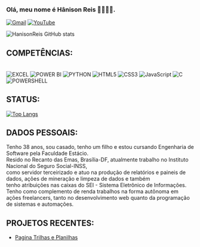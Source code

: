 ### Olá, meu nome é Hânison Reis 🖐🏾🖖🏾.
[![Gmail](https://img.shields.io/badge/Gmail-D14836?style=for-the-badge&logo=gmail&logoColor=white)](dsdevtech@gmail.com)
[![YouTube](https://img.shields.io/badge/YouTube-FF0000?style=for-the-badge&logo=youtube&logoColor=white)](https://www.youtube.com/@devtechbrasil-f3f)

![HanisonReis GitHub stats](https://github-readme-stats.vercel.app/api?username=HanisonReis&show_icons=true&theme=midnight-purple)

## COMPETÊNCIAS:

<div style="display: inline_block"><br/>
<img align="center" alt="EXCEL" src="https://img.shields.io/badge/Microsoft_Excel-217346?style=for-the-badge&logo=microsoft-excel&logoColor=white"/>
<img align="center" alt="POWER BI" src="https://img.shields.io/badge/PowerBI-F2C811?style=for-the-badge&logo=Power%20BI&"/>
<img align="center" alt="PYTHON" src="https://img.shields.io/badge/Python-FFD43B?style=for-the-badge&logo=python&logoColor=blue"/>
<img align="center" alt="HTML5" src="https://img.shields.io/badge/HTML5-E34F26?style=for-the-badge&logo=html5&logoColor=white"/>
<img align="center" alt="CSS3" src="https://img.shields.io/badge/CSS3-1572B6?style=for-the-badge&logo=css3&logoColor=white"/>
<img align="center" alt="JavaScript" src="https://img.shields.io/badge/JavaScript-323330?style=for-the-badge&logo=javascript&logoColor=F7DF1E"/>
<img align="center" alt="C" src="https://img.shields.io/badge/C-00599C?style=for-the-badge&logo=c&logoColor=white"/>
<img align="center" alt="POWERSHELL" src="https://img.shields.io/badge/powershell-5391FE?style=for-the-badge&logo=powershell&logoColor=white"/>
</div>

## STATUS:
[![Top Langs](https://github-readme-stats.vercel.app/api/top-langs/?username=HanisonReis)](https://github.com/HanisonReis/github-readme-stats)


## DADOS PESSOAIS:
Tenho 38 anos, sou casado, tenho um filho e estou cursando Engenharia de Software pela Faculdade Estácio.<br>
Resido no Recanto das Emas, Brasília-DF, atualmente trabalho no Instituto Nacional do Seguro Social-INSS,<br>
como servidor terceirizado e atuo na produção de relatórios e paineis de dados, ações de mineração e limpeza de dados e também<br>
tenho atribuições nas caixas do SEI - Sistema Eletrônico de Informações.<br>
Tenho como complemento de renda trabalhos na forma autônoma em ações freelancers, tanto no desenvolvimento web quanto da programação de sistemas e automações.

## PROJETOS RECENTES:
- [Pagina Trilhas e Planilhas](https://hanisonreis.github.io/trilhaseplanilhas)
